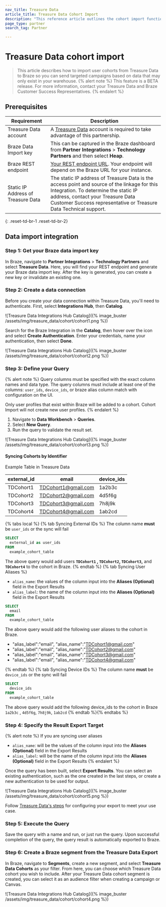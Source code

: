 ```yaml
---
nav_title: Treasure Data
article_title: Treasure Data Cohort Import
description: "This reference article outlines the cohort import functionality of Treasure Data."
page_type: partner
search_tag: Partner

---
```

# Treasure Data cohort import

> This article describes how to import user cohorts from Treasure Data to Braze so you can send targeted campaigns based on data that may only exist in your warehouse. 
{% alert note %}
This feature is a BETA release. For more information, contact your Treasure Data and Braze Customer Success Representatives. 
{% endalert %}

## Prerequisites

| Requirement | Description |
| ----------- | ----------- |
| Treasure Data account | A [Treasure Data](https://www.treasuredata.com/) account is required to take advantage of this partnership. |
| Braze Data Import key | This can be captured in the Braze dashboard from **Partner Integrations** > **Technology Partners** and then select **Heap**. |
| Braze REST endpoint | [Your REST endpoint URL]({{site.baseurl}}/developer_guide/rest_api/basics/#endpoints). Your endpoint will depend on the Braze URL for your instance. |
| Static IP Address of Treasure Data | The static IP address of Treasure Data is the access point and source of the linkage for this Integration. To determine the static IP address, contact your Treasure Data Customer Success representative or Treasure Data Technical support. |
{: .reset-td-br-1 .reset-td-br-2}

## Data import integration

### Step 1: Get your Braze data import key

In Braze, navigate to **Partner Integrations** > **Technology Partners** and select **Treasure Data**. Here, you will find your REST endpoint and generate your Braze data import key. After the key is generated, you can create a new key or invalidate an existing one.

### Step 2: Create a data connection

Before you create your data connection within Treasure Data, you'll need to authenticate. First, select **Integrations Hub**, then **Catalog**.

![Treasure Data Integrations Hub Catalog]({% image_buster /assets/img/treasure_data/cohort/cohort1.png %}) 

Search for the Braze Integration in the **Catalog**, then hover over the icon and select **Create Authentication**. Enter your credentials, name your authentication, then select **Done**.

![Treasure Data Integrations Hub Catalog]({% image_buster /assets/img/treasure_data/cohort/cohort2.png %}) 

### Step 3: Define your Query

{% alert note %}
Query columns must be specified with the exact column names and data type. The query columns must include at least one of the columns: `user_ids`, `device_ids`, or braze alias column match with configuration on the UI.

Only user profiles that exist within Braze will be added to a cohort. Cohort Import will not create new user profiles.
{% endalert %}

1. Navigate to **Data Workbench** > **Queries**.
2. Select **New Query**.
3. Run the query to validate the result set.

![Treasure Data Integrations Hub Catalog]({% image_buster /assets/img/treasure_data/cohort/cohort3.png %}) 

#### Syncing Cohorts by Identifier

Example Table in Treasure Data


| external_id |	email	| device_ids |
| ----------- | ----------- | ----------- |
| TDCohort1	| TDCohort1@gmail.com	| 1a2b3c |
| TDCohort2	| TDCohort2@gmail.com	| 4d5f6g |
| TDCohort3	| TDCohort3@gmail.com	| 7h8j9k |
| TDCohort4	| TDCohort4@gmail.com	| 1ab2cd |


{% tabs local %} {% tab Syncing External IDs %}
The column name **must** be `user_ids` or the sync will fail 

```sql
SELECT
  external_id as user_ids
FROM
  example_cohort_table
```

The above query would add users **`TDCohort1` , `TDCohort2`, `TDCohort3`,** and **`TDCohort4`** to the cohort in Braze.
{% endtab %} {% tab Syncing User Aliases %}
 - `alias_name`: the values of the column  input into the **Aliases (Optional)** field in the Export Results
 - `alias_label`: the name of the column input into the **Aliases (Optional)** field in the Export Results

```sql
SELECT
  email
FROM
  example_cohort_table
```
The above query would add the following user aliases to the cohort in Braze.

 - "alias_label":"email", "alias_name":"TDCohort1@gmail.com"
 - "alias_label":"email", "alias_name":"TDCohort2@gmail.com"
 - "alias_label":"email", "alias_name":"TDCohort3@gmail.com"
 - "alias_label":"email", "alias_name":"TDCohort4@gmail.com"

{% endtab %} {% tab Syncing Device IDs %}
The column name **must** be `device_ids` or the sync will fail

```sql
SELECT
  device_ids
FROM
  example_cohort_table
```

The above query would add the following device_ids to the cohort in Braze `1a2b3c` , `4d5f6g`, `7h8j9k`, `1ab2cd`
{% endtab %}{% endtabs %}

### Step 4: Specify the Result Export Target
{% alert note %}
If you are syncing user aliases
 - `alias_name`: will be the values of the column  input into the **Aliases (Optional)** field in the Export Results
 - `alias_label`: will be the name of the column input into the **Aliases (Optional)** field in the Export Results
{% endalert %}

Once the query has been built, select **Export Results**. You can select an existing authentication, such as the one created in the last steps, or create a new authentication to be used for output. 

![Treasure Data Integrations Hub Catalog]({% image_buster /assets/img/treasure_data/cohort/cohort5.png %}) 

Follow [Treasure Data's steps](https://docs.treasuredata.com/articles/#!int/braze-cohort-export-integration/a/ExportIntegrationTemplate-SpecifytheResultExportTarget) for configuring your export to meet your use case.

### Step 5: Execute the Query

Save the query with a name and run, or just run the query. Upon successful completion of the query, the query result is automatically exported to Braze.

### Step 6: Create a Braze segment from the Treasure Data Export

In Braze, navigate to **Segments**, create a new segment, and select **Treasure Data Cohorts** as your filter. From here, you can choose which Treasure Data cohort you wish to include. After your Treasure Data cohort segment is created, you can select it as an audience filter when creating a campaign or Canvas.

![Treasure Data Integrations Hub Catalog]({% image_buster /assets/img/treasure_data/cohort/cohort4.png %}) 
